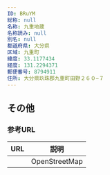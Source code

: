 ```yaml
---
ID: BRuYM
総称: null
名称: 九重地蔵
名称読み: null
別名: null
都道府県: 大分県
区域: 九重町
緯度: 33.1177434
経度: 131.2294371
郵便番号: 8794911
住所: 大分県玖珠郡九重町田野２６０−７
---
```


## その他

### 参考URL

| URL | 説明          |
| --- | ------------- |
|     | OpenStreetMap |
